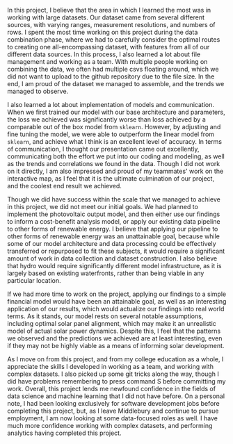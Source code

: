 In this project, I believe that the area in which I learned the most was in working with large datasets. Our dataset came from several different sources, with varying ranges, measurement resolutions, and numbers of rows. I spent the most time working on this project during the data combination phase, where we had to carefully consider the optimal routes to creating one all-encompassing dataset, with features from all of our different data sources. In this process, I also learned a lot about file management and working as a team. With multiple people working on combining the data, we often had multiple csvs floating around, which we did not want to upload to the github repository due to the file size. In the end, I am proud of the dataset we managed to assemble, and the trends we managed to observe. 

I also learned a lot about implementation of models and communication. When we first trained our model with our base architecture and parameters, the loss we achieved was significantly worse than loss achieved by a comparable out of the box model from `sklearn`. However, by adjusting and fine tuning the model, we were able to outperform the linear model from `sklearn`, and achieve what I think is an excellent level of accuracy. In terms of communication, I thought our presentation came out excellently, communicating both the effort we put into our coding and modeling, as well as the trends and correlations we found in the data. Though I did not work on it directly, I am also impressed and proud of my teammates' work on the interactive map, as I feel that it is the ultimate culmination of our project, and the coolest end result we achieved.

Though we did have success within the scale that we managed to achieve in this project, we did not meet our initial goals. We had planned to implement the photovoltaic output model, and then either use our findings to inform a cost-benefit analysis model, or apply our existing data pipeline to other forms of renewable energy. I believe that applying our pipeline to other forms of renewable energy was an unattainable goal, because while some of our model architecture and data processing could be effectively transferred or repurposed to fit these subjects, it would require a significant amount of work in data collection and dataset construction. I also believe that hydro would require significantly different model infrastructure, as it is largely based on existing waterfronts, rather than being viable in any particular location.

If we had more time to work on the project, applying our findings to a simple financial model would have been an attainable goal, as well as an interesting application of our results, which would actualize our findings into real world terms. As it stands, our model rests on several notable assumptions, including optimal solar panel alignment, which may make it an unrealistic model of actual solar power dynamics. Despite this, I feel that the patterns we observed and the predictions we achieved are at least interesting, even if they may not be highly viable as a means of informing solar development.

As I move on from this project, and from my college education as a whole, I appreciate the skills I developed in working as a team, and working with complex datasets. I also picked up some git tricks along the way, though I did have problems remembering to press command S before committing my work. Overall, this project lends me newfound confidence in the fields of data science and machine learning that I did not have before. On a personal note, I had been looking exclusively for software development jobs before completing this project, but, as I leave Middlebury and continue to pursue employment, I am now looking at some data-focused roles as well. I have much more confidence working with complex datasets, and performing analytics having completed this project.